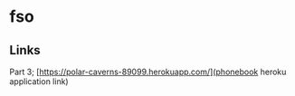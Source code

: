# fso

## Links
Part 3; [https://polar-caverns-89099.herokuapp.com/](phonebook heroku application link)